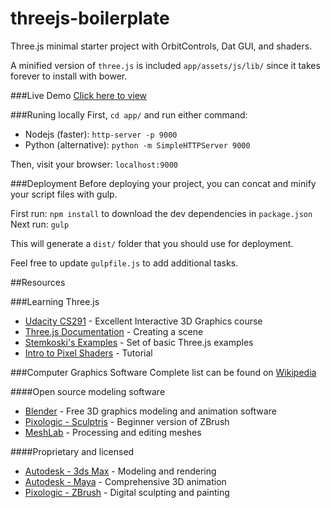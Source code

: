 threejs-boilerplate
===================

Three.js minimal starter project with OrbitControls, Dat GUI, and shaders.

A minified version of `three.js` is included `app/assets/js/lib/` since
it takes forever to install with bower.

###Live Demo
[Click here to view](https://codenameyau.github.io/threejs-boilerplate/)

###Runing locally
First, `cd app/` and run either command:
* Nodejs (faster): `http-server -p 9000`
* Python (alternative): `python -m SimpleHTTPServer 9000`

Then, visit your browser: `localhost:9000`

###Deployment
Before deploying your project, you can concat and minify your script files with gulp.

First run: `npm install` to download the dev dependencies in `package.json`
Next run: `gulp`

This will generate a `dist/` folder that you should use for deployment.

Feel free to update `gulpfile.js` to add additional tasks.


##Resources

###Learning Three.js
* [Udacity CS291](https://www.udacity.com/course/cs291) - Excellent Interactive 3D Graphics course
* [Three.js Documentation](http://threejs.org/docs/#Manual/Introduction/Creating_a_scene) - Creating a scene
* [Stemkoski's Examples](https://stemkoski.github.io/Three.js/) - Set of basic Three.js examples
* [Intro to Pixel Shaders](http://www.airtightinteractive.com/2013/02/intro-to-pixel-shaders-in-three-js/) - Tutorial


###Computer Graphics Software
Complete list can be found on [Wikipedia](https://en.wikipedia.org/wiki/List_of_3D_computer_graphics_software)

####Open source modeling software
* [Blender](http://www.blender.org/) - Free 3D graphics modeling and animation software
* [Pixologic - Sculptris](http://pixologic.com/sculptris/) - Beginner version of ZBrush
* [MeshLab](http://meshlab.sourceforge.net/) - Processing and editing meshes

####Proprietary and licensed
* [Autodesk - 3ds Max](http://www.autodesk.com/products/autodesk-3ds-max/overview) - Modeling and rendering
* [Autodesk - Maya](http://www.autodesk.com/products/autodesk-maya/overview) - Comprehensive 3D animation
* [Pixologic - ZBrush](http://pixologic.com/zbrush/features/overview/) - Digital sculpting and painting
